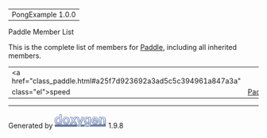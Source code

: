 <div id="top">

<div id="titlearea">

<table data-cellspacing="0" data-cellpadding="0">
<colgroup>
<col style="width: 100%" />
</colgroup>
<tbody>
<tr id="projectrow" class="odd">
<td id="projectalign"><div id="projectname">
PongExample<span id="projectnumber"> 1.0.0</span>
</div></td>
</tr>
</tbody>
</table>

</div>

</div>

<div class="header">

<div class="headertitle">

<div class="title">

Paddle Member List

</div>

</div>

</div>

<div class="contents">

This is the complete list of members for
<a href="class_paddle.html" class="el">Paddle</a>, including all
inherited members.

|                                                               |                                                   |     |
|---------------------------------------------------------------|---------------------------------------------------|-----|
| <a href="class_paddle.html#a25f7d923692a3ad5c5c394961a847a3a" 
 class="el">speed</a>                                           | <a href="class_paddle.html" class="el">Paddle</a> |     |

</div>

------------------------------------------------------------------------

<span class="small">Generated
by [<img src="doxygen.svg" class="footer" width="104" height="31"
alt="doxygen" />](https://www.doxygen.org/index.html) 1.9.8</span>

